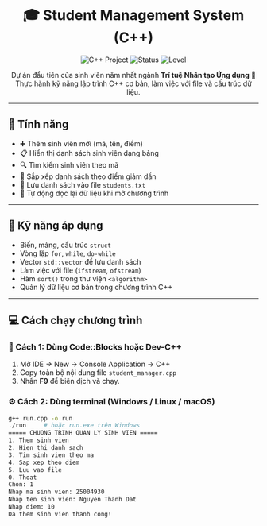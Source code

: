 <h1 align="center">🎓 Student Management System (C++)</h1>

<p align="center">
  <img src="https://img.shields.io/badge/C%2B%2B-Project-blue?logo=c%2B%2B&logoColor=white" alt="C++ Project">
  <img src="https://img.shields.io/badge/Status-Completed-brightgreen" alt="Status">
  <img src="https://img.shields.io/badge/Level-Beginner-yellow" alt="Level">
</p>

<p align="center">
  Dự án đầu tiên của sinh viên năm nhất ngành <b>Trí tuệ Nhân tạo Ứng dụng</b> 🎯  
  Thực hành kỹ năng lập trình C++ cơ bản, làm việc với file và cấu trúc dữ liệu.
</p>

---

## 🚀 Tính năng
- ➕ Thêm sinh viên mới (mã, tên, điểm)
- 📋 Hiển thị danh sách sinh viên dạng bảng
- 🔍 Tìm kiếm sinh viên theo mã
- 🔢 Sắp xếp danh sách theo điểm giảm dần
- 💾 Lưu danh sách vào file `students.txt`
- 📂 Tự động đọc lại dữ liệu khi mở chương trình

---

## 🧠 Kỹ năng áp dụng
- Biến, mảng, cấu trúc `struct`
- Vòng lặp `for`, `while`, `do-while`
- Vector `std::vector` để lưu danh sách
- Làm việc với file (`ifstream`, `ofstream`)
- Hàm `sort()` trong thư viện `<algorithm>`
- Quản lý dữ liệu cơ bản trong chương trình C++

---

## 💻 Cách chạy chương trình

### 🧩 Cách 1: Dùng Code::Blocks hoặc Dev-C++
1. Mở IDE → New → Console Application → C++
2. Copy toàn bộ nội dung file `student_manager.cpp`
3. Nhấn **F9** để biên dịch và chạy.

### ⚙️ Cách 2: Dùng terminal (Windows / Linux / macOS)
```bash
g++ run.cpp -o run
./run     # hoặc run.exe trên Windows
===== CHUONG TRINH QUAN LY SINH VIEN =====
1. Them sinh vien
2. Hien thi danh sach
3. Tim sinh vien theo ma
4. Sap xep theo diem
5. Luu vao file
0. Thoat
Chon: 1
Nhap ma sinh vien: 25004930
Nhap ten sinh vien: Nguyen Thanh Dat
Nhap diem: 10
Da them sinh vien thanh cong!

